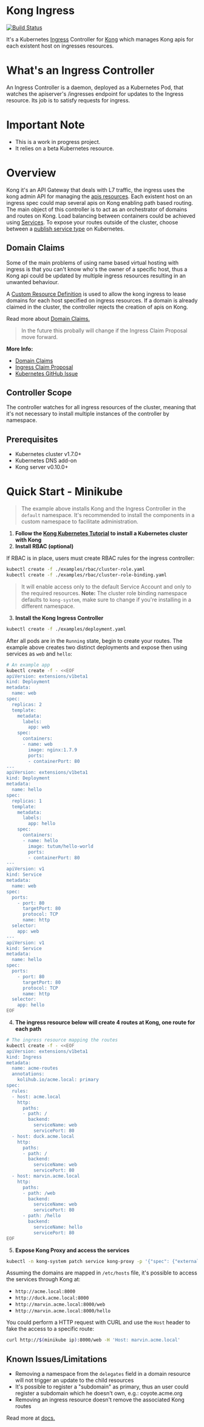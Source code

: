 # Kong Ingress

[![Build Status](https://travis-ci.org/koli/kong-ingress.svg?branch=master)](https://travis-ci.org/koli/kong-ingress)

It's a Kubernetes [Ingress](https://kubernetes.io/docs/concepts/services-networking/ingress/) Controller for [Kong](https://getkong.org/about) which manages Kong apis for each existent host on ingresses resources.

# What's an Ingress Controller

An Ingress Controller is a daemon, deployed as a Kubernetes Pod, that watches the apiserver's /ingresses endpoint for updates to the Ingress resource. Its job is to satisfy requests for ingress.

# Important Note

- This is a work in progress project.
- It relies on a beta Kubernetes resource.

# Overview

Kong it's an API Gateway that deals with L7 traffic, the ingress uses the kong admin API for managing the [apis resources](https://getkong.org/docs/0.10.x/admin-api/#api-object). Each existent host on an ingress spec could map several apis on Kong enabling path based routing. The main object of this controller is to act as an orchestrator of domains and routes on Kong. Load balancing between containers could be achieved using [Services](https://kubernetes.io/docs/concepts/services-networking/service/). To expose your routes outside of the cluster, choose between a [publish service type](https://kubernetes.io/docs/concepts/services-networking/service/#publishing-services---service-types) on Kubernetes.

## Domain Claims

Some of the main problems of using name based virtual hosting with ingress is that you can't know who's the owner of a specific host, thus a Kong api could be updated by multiple ingress resources resulting in an unwanted behaviour.

A [Custom Resource Definition](https://kubernetes.io/docs/concepts/api-extension/custom-resources/) is used to allow the kong ingress to lease domains for each host specified on ingress resources. If a domain is already claimed in the cluster, the controller rejects the creation of apis on Kong.

Read more about [Domain Claims.](./docs/domain-claims.md)

> In the future this probally will change if the Ingress Claim Proposal move forward.

**More Info:**

- [Domain Claims](./docs/domain-claims.md)
- [Ingress Claim Proposal](https://docs.google.com/document/d/1Kj9OcTQdERZgNkZhdDxnQeT-TI4DLqqg62lShnboT6s/)
- [Kubernetes GitHub Issue](https://github.com/kubernetes/kubernetes/issues/30151)

## Controller Scope

The controller watches for all ingress resources of the cluster, meaning that it's not necessary to install multiple instances of the controller by namespace.

## Prerequisites

- Kubernetes cluster v1.7.0+
- Kubernetes DNS add-on
- Kong server v0.10.0+

# Quick Start - Minikube

> The example above installs Kong and the Ingress Controller in the `default` namespace. It's recommended to install the components in a custom namespace to facilitate administration.

1) **Follow the [Kong Kubernetes Tutorial](https://getkong.org/install/kubernetes/) to install a Kubernetes cluster with Kong**
2) **Install RBAC (optional)**

If RBAC is in place, users must create RBAC rules for the ingress controller:

```bash
kubectl create -f ./examples/rbac/cluster-role.yaml
kubectl create -f ./examples/rbac/cluster-role-binding.yaml
```

> It will enable access only to the default Service Account and only to the required resources.
> **Note:** The cluster role binding namespace defaults to `kong-system`, make sure to change
> if you're installing in a different namespace.

3) **Install the Kong Ingress Controller**


```bash
kubectl create -f ./examples/deployment.yaml
```

After all pods are in the `Running` state, begin to create your routes. The example above creates two distinct deployments and expose then using services as `web` and `hello`:

```bash
# An example app
kubectl create -f - <<EOF
apiVersion: extensions/v1beta1
kind: Deployment
metadata:
  name: web
spec:
  replicas: 2
  template:
    metadata:
      labels:
        app: web
    spec:
      containers:
      - name: web
        image: nginx:1.7.9
        ports:
        - containerPort: 80
---
apiVersion: extensions/v1beta1
kind: Deployment
metadata:
  name: hello
spec:
  replicas: 1
  template:
    metadata:
      labels:
        app: hello
    spec:
      containers:
      - name: hello
        image: tutum/hello-world
        ports:
        - containerPort: 80
---
apiVersion: v1
kind: Service
metadata:
  name: web
spec:
  ports:
    - port: 80
      targetPort: 80
      protocol: TCP
      name: http
  selector:
    app: web
---
apiVersion: v1
kind: Service
metadata:
  name: hello
spec:
  ports:
    - port: 80
      targetPort: 80
      protocol: TCP
      name: http
  selector:
    app: hello
EOF
```

4) **The ingress resource below will create 4 routes at Kong, one route for each path**

```bash
# The ingress resource mapping the routes
kubectl create -f - <<EOF
apiVersion: extensions/v1beta1
kind: Ingress
metadata:
  name: acme-routes
  annotations:
    kolihub.io/acme.local: primary
spec:
  rules:
  - host: acme.local
    http:
      paths:
      - path: /
        backend:
          serviceName: web
          servicePort: 80
  - host: duck.acme.local
    http:
      paths:
      - path: /
        backend:
          serviceName: web
          servicePort: 80
  - host: marvin.acme.local
    http:
      paths:
      - path: /web
        backend:
          serviceName: web
          servicePort: 80
      - path: /hello
        backend:
          serviceName: hello
          servicePort: 80
EOF
```

5) **Expose Kong Proxy and access the services**

```bash
kubectl -n kong-system patch service kong-proxy -p '{"spec": {"externalIPs": ["'$(minikube ip)'"]}}'
```

Assuming the domains are mapped in `/etc/hosts` file, it's possible to access the services through Kong at:

- `http://acme.local:8000`
- `http://duck.acme.local:8000`
- `http://marvin.acme.local:8000/web`
- `http://marvin.acme.local:8000/hello`

You could perform a HTTP request with CURL and use the `Host` header to fake the access to a specific route:

```bash
curl http://$(minikube ip):8000/web -H 'Host: marvin.acme.local'
```

## Known Issues/Limitations

- Removing a namespace from the `delegates` field in a domain resource will not trigger an update to the child resources
- It's possible to register a "subdomain" as primary, thus an user could register a subdomain which he doesn't own, e.g.: coyote.acme.org
- Removing an ingress resource doesn't remove the associated Kong routes

Read more at [docs.](./docs/README.md)
